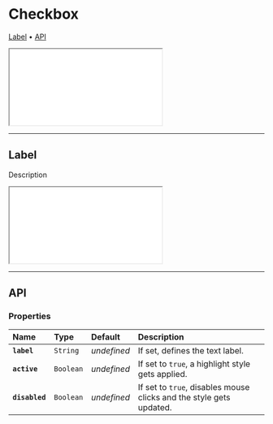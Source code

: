 # Checkbox

[Label](components/checkbox#label) • [API](components/checkbox#api)

<iframe src="./assets/docs/components/checkbox/main.html"></iframe>

---

## Label

Description

<iframe src="./assets/docs/components/checkbox/label.html"></iframe>

---

## API

### Properties

| Name | Type | Default | Description |
| :-- | :-- | :-- | :-- |
| **`label`** | `String` | _undefined_ | If set, defines the text label. |
| **`active`** | `Boolean` | _undefined_ | If set to `true`, a highlight style gets applied. |
| **`disabled`** | `Boolean` | _undefined_ | If set to `true`, disables mouse clicks and the style gets updated. |